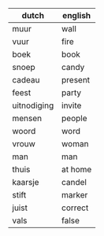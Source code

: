 | dutch       | english |
|-------------|---------|
| muur        | wall    |
| vuur        | fire    |
| boek        | book    |
| snoep       | candy   |
| cadeau      | present |
| feest       | party   |
| uitnodiging | invite  |
| mensen      | people  |
| woord       | word    |
| vrouw       | woman   |
| man         | man     |
| thuis       | at home |
| kaarsje     | candel  |
| stift       | marker  |
| juist       | correct |
| vals        | false   |

